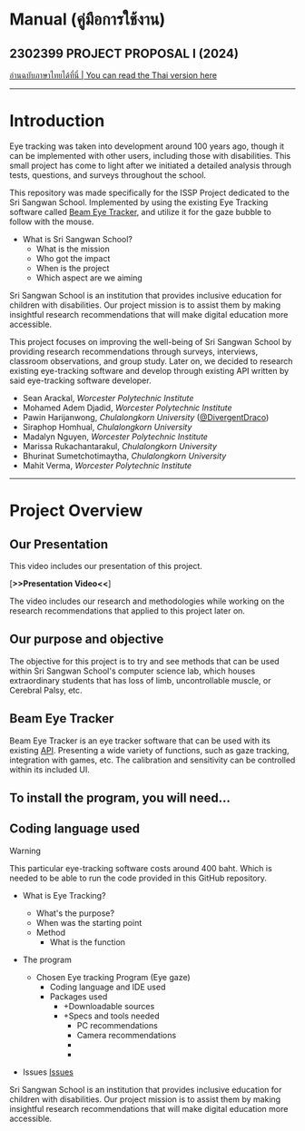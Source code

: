 # Manual (คู่มือการใช้งาน)

## 2302399 PROJECT PROPOSAL I (2024)

[อ่านฉบับภาษาไทยได้ที่นี่ | You can read the Thai version here]()

---

# Introduction

Eye tracking was taken into development around 100 years ago, though it can be implemented with other users, including those with disabilities. This small project has come to light after we initiated a detailed analysis through tests, questions, and surveys throughout the school.

This repository was made specifically for the ISSP Project dedicated to the Sri Sangwan School. Implemented by using the existing Eye Tracking software called [Beam Eye Tracker](), and utilize it for the gaze bubble to follow with the mouse.



* What is Sri Sangwan School?
  * What is the mission
  * Who got the impact
  * When is the project
  * Which aspect are we aiming



Sri Sangwan School is an institution that provides inclusive education for children with disabilities. Our project mission is to assist them by making insightful research recommendations that will make digital education more accessible.

This project focuses on improving the well-being of Sri Sangwan School by providing research recommendations through surveys, interviews, classroom observations, and group study. Later on, we decided to research existing eye-tracking software and develop through existing API written by said eye-tracking software developer.

 * Sean Arackal, *Worcester Polytechnic Institute*
 * Mohamed Adem Djadid, *Worcester Polytechnic Institute*
 * Pawin Harijanwong, *Chulalongkorn University* ([@DivergentDraco](https://github.com/DivergentDraco))
 * Siraphop Homhual, *Chulalongkorn University*
 * Madalyn Nguyen, *Worcester Polytechnic Institute*
 * Marissa Rukachantarakul, *Chulalongkorn University*
 * Bhurinat Sumetchotimaytha, *Chulalongkorn University*
 * Mahit Verma, *Worcester Polytechnic Institute*

---

# Project Overview

## Our Presentation

This video includes our presentation of this project.

[**>>Presentation Video<<**]

The video includes our research and methodologies while working on the research recommendations that applied to this project later on.


## Our purpose and objective

The objective for this project is to try and see methods that can be used within Sri Sangwan School's computer science lab, which houses extraordinary students that has loss of limb, uncontrollable muscle, or Cerebral Palsy, etc.

## Beam Eye Tracker

Beam Eye Tracker is an eye tracker software that can be used with its existing [API](). Presenting a wide variety of functions, such as gaze tracking, integration with games, etc. The calibration and sensitivity can be controlled within its included UI.

To install the program, you will need...
 - 


## Coding language used

> [!WARNING]
> This particular eye-tracking software costs around 400 baht. Which is needed to be able to run the code provided in this GitHub repository.



* What is Eye Tracking?
  * What's the purpose?
  * When was the starting point
  * Method
    * What is the function
   

* The program
  * Chosen Eye tracking Program (Eye gaze)
    * Coding language and IDE used
    * Packages used
      * +Downloadable sources
      * +Specs and tools needed
        * PC recommendations
        * Camera recommendations
        * 
        * 


* Issues 
[Issues](https://www.reddit.com/r/MicrosoftFlightSim/comments/1ew95qh/does_anybody_actually_use_eye_tracking/)

Sri Sangwan School is an institution that provides inclusive education for children with disabilities. Our project mission is to assist them by making insightful research recommendations that will make digital education more accessible.
